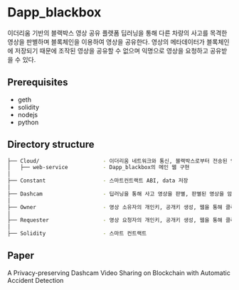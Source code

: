 # Dapp_blackbox
이더리움 기반의 블랙박스 영상 공유 플랫폼
딥러닝을 통해 다른 차량의 사고를 목격한 영상을 판별하며 블록체인을 이용하여 영상을 공유한다.
영상의 메타데이터가 블록체인에 저장되기 때문에 조작된 영상을 공유할 수 없으며
익명으로 영상을 요청하고 공유받을 수 있다.

## Prerequisites
* geth
* solidity
* nodejs
* python

## Directory structure
```bash
├── Cloud/                    - 이더리움 네트워크와 통신, 블랙박스로부터 전송된 암호화된 영상을 저장
│   ├── web-service           - Dapp_blackbox의 메인 웹 구현
│
├── Constant                  - 스마트컨트랙트 ABI, data 저장
│
├── Dashcam                   - 딥러닝을 통해 사고 영상을 판별, 판별된 영상을 암호화하여 클라우드로 전송
│
├── Owner                     - 영상 소유자의 개인키, 공개키 생성, 웹을 통해 클라우드와 통신하며 영상 공유
│
├── Requester                 - 영상 요청자의 개인키, 공개키 생성, 웹을 통해 클라우드와 통신하며 영상 공유
│
├── Solidity                  - 스마트 컨트랙트 
```

## Paper
A Privacy-preserving Dashcam Video Sharing on Blockchain with Automatic Accident Detection